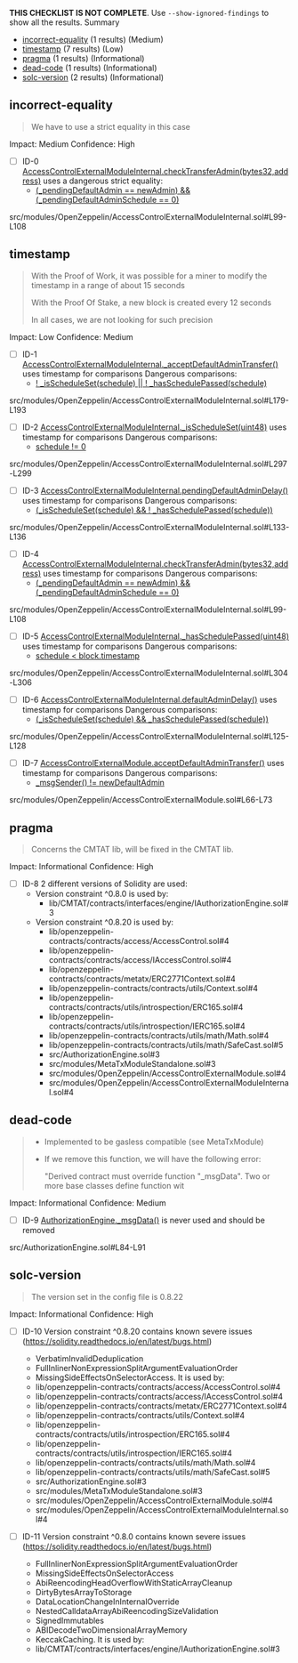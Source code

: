 **THIS CHECKLIST IS NOT COMPLETE**. Use `--show-ignored-findings` to show all the results.
Summary
 - [incorrect-equality](#incorrect-equality) (1 results) (Medium)
 - [timestamp](#timestamp) (7 results) (Low)
 - [pragma](#pragma) (1 results) (Informational)
 - [dead-code](#dead-code) (1 results) (Informational)
 - [solc-version](#solc-version) (2 results) (Informational)
## incorrect-equality

> We have to use a strict equality in this case

Impact: Medium
Confidence: High
 - [ ] ID-0
	[AccessControlExternalModuleInternal.checkTransferAdmin(bytes32,address)](src/modules/OpenZeppelin/AccessControlExternalModuleInternal.sol#L99-L108) uses a dangerous strict equality:
	- [(_pendingDefaultAdmin == newAdmin) && (_pendingDefaultAdminSchedule == 0)](src/modules/OpenZeppelin/AccessControlExternalModuleInternal.sol#L101)

src/modules/OpenZeppelin/AccessControlExternalModuleInternal.sol#L99-L108

## timestamp

> With the Proof of Work, it was possible for a miner to modify the timestamp in a range of about 15 seconds
>
> With the Proof Of Stake, a new block is created every 12 seconds
>
> In all cases, we are not looking for such precision

Impact: Low
Confidence: Medium
 - [ ] ID-1
	[AccessControlExternalModuleInternal._acceptDefaultAdminTransfer()](src/modules/OpenZeppelin/AccessControlExternalModuleInternal.sol#L179-L193) uses timestamp for comparisons
	Dangerous comparisons:
	- [! _isScheduleSet(schedule) || ! _hasSchedulePassed(schedule)](src/modules/OpenZeppelin/AccessControlExternalModuleInternal.sol#L181)

src/modules/OpenZeppelin/AccessControlExternalModuleInternal.sol#L179-L193


 - [ ] ID-2
	[AccessControlExternalModuleInternal._isScheduleSet(uint48)](src/modules/OpenZeppelin/AccessControlExternalModuleInternal.sol#L297-L299) uses timestamp for comparisons
	Dangerous comparisons:
	- [schedule != 0](src/modules/OpenZeppelin/AccessControlExternalModuleInternal.sol#L298)

src/modules/OpenZeppelin/AccessControlExternalModuleInternal.sol#L297-L299


 - [ ] ID-3
	[AccessControlExternalModuleInternal.pendingDefaultAdminDelay()](src/modules/OpenZeppelin/AccessControlExternalModuleInternal.sol#L133-L136) uses timestamp for comparisons
	Dangerous comparisons:
	- [(_isScheduleSet(schedule) && ! _hasSchedulePassed(schedule))](src/modules/OpenZeppelin/AccessControlExternalModuleInternal.sol#L135)

src/modules/OpenZeppelin/AccessControlExternalModuleInternal.sol#L133-L136


 - [ ] ID-4
	[AccessControlExternalModuleInternal.checkTransferAdmin(bytes32,address)](src/modules/OpenZeppelin/AccessControlExternalModuleInternal.sol#L99-L108) uses timestamp for comparisons
	Dangerous comparisons:
	- [(_pendingDefaultAdmin == newAdmin) && (_pendingDefaultAdminSchedule == 0)](src/modules/OpenZeppelin/AccessControlExternalModuleInternal.sol#L101)

src/modules/OpenZeppelin/AccessControlExternalModuleInternal.sol#L99-L108


 - [ ] ID-5
	[AccessControlExternalModuleInternal._hasSchedulePassed(uint48)](src/modules/OpenZeppelin/AccessControlExternalModuleInternal.sol#L304-L306) uses timestamp for comparisons
	Dangerous comparisons:
	- [schedule < block.timestamp](src/modules/OpenZeppelin/AccessControlExternalModuleInternal.sol#L305)

src/modules/OpenZeppelin/AccessControlExternalModuleInternal.sol#L304-L306


 - [ ] ID-6
	[AccessControlExternalModuleInternal.defaultAdminDelay()](src/modules/OpenZeppelin/AccessControlExternalModuleInternal.sol#L125-L128) uses timestamp for comparisons
	Dangerous comparisons:
	- [(_isScheduleSet(schedule) && _hasSchedulePassed(schedule))](src/modules/OpenZeppelin/AccessControlExternalModuleInternal.sol#L127)

src/modules/OpenZeppelin/AccessControlExternalModuleInternal.sol#L125-L128


 - [ ] ID-7
	[AccessControlExternalModule.acceptDefaultAdminTransfer()](src/modules/OpenZeppelin/AccessControlExternalModule.sol#L66-L73) uses timestamp for comparisons
	Dangerous comparisons:
	- [_msgSender() != newDefaultAdmin](src/modules/OpenZeppelin/AccessControlExternalModule.sol#L68)

src/modules/OpenZeppelin/AccessControlExternalModule.sol#L66-L73

## pragma

> Concerns the CMTAT lib, will be fixed in the CMTAT lib.

Impact: Informational
Confidence: High
 - [ ] ID-8
	2 different versions of Solidity are used:
	- Version constraint ^0.8.0 is used by:
 		- lib/CMTAT/contracts/interfaces/engine/IAuthorizationEngine.sol#3
	- Version constraint ^0.8.20 is used by:
 		- lib/openzeppelin-contracts/contracts/access/AccessControl.sol#4
		- lib/openzeppelin-contracts/contracts/access/IAccessControl.sol#4
		- lib/openzeppelin-contracts/contracts/metatx/ERC2771Context.sol#4
		- lib/openzeppelin-contracts/contracts/utils/Context.sol#4
		- lib/openzeppelin-contracts/contracts/utils/introspection/ERC165.sol#4
		- lib/openzeppelin-contracts/contracts/utils/introspection/IERC165.sol#4
		- lib/openzeppelin-contracts/contracts/utils/math/Math.sol#4
		- lib/openzeppelin-contracts/contracts/utils/math/SafeCast.sol#5
		- src/AuthorizationEngine.sol#3
		- src/modules/MetaTxModuleStandalone.sol#3
		- src/modules/OpenZeppelin/AccessControlExternalModule.sol#4
		- src/modules/OpenZeppelin/AccessControlExternalModuleInternal.sol#4

## dead-code

> - Implemented to be gasless compatible (see MetaTxModule)
>
> - If we remove this function, we will have the following error:
>
>   "Derived contract must override function "_msgData". Two or more base classes define function wit

Impact: Informational
Confidence: Medium
 - [ ] ID-9
[AuthorizationEngine._msgData()](src/AuthorizationEngine.sol#L84-L91) is never used and should be removed

src/AuthorizationEngine.sol#L84-L91

## solc-version

> The version set in the config file is 0.8.22

Impact: Informational
Confidence: High
 - [ ] ID-10
Version constraint ^0.8.20 contains known severe issues (https://solidity.readthedocs.io/en/latest/bugs.html)
	- VerbatimInvalidDeduplication
	- FullInlinerNonExpressionSplitArgumentEvaluationOrder
	- MissingSideEffectsOnSelectorAccess.
 It is used by:
	- lib/openzeppelin-contracts/contracts/access/AccessControl.sol#4
	- lib/openzeppelin-contracts/contracts/access/IAccessControl.sol#4
	- lib/openzeppelin-contracts/contracts/metatx/ERC2771Context.sol#4
	- lib/openzeppelin-contracts/contracts/utils/Context.sol#4
	- lib/openzeppelin-contracts/contracts/utils/introspection/ERC165.sol#4
	- lib/openzeppelin-contracts/contracts/utils/introspection/IERC165.sol#4
	- lib/openzeppelin-contracts/contracts/utils/math/Math.sol#4
	- lib/openzeppelin-contracts/contracts/utils/math/SafeCast.sol#5
	- src/AuthorizationEngine.sol#3
	- src/modules/MetaTxModuleStandalone.sol#3
	- src/modules/OpenZeppelin/AccessControlExternalModule.sol#4
	- src/modules/OpenZeppelin/AccessControlExternalModuleInternal.sol#4

 - [ ] ID-11
	Version constraint ^0.8.0 contains known severe issues (https://solidity.readthedocs.io/en/latest/bugs.html)
	- FullInlinerNonExpressionSplitArgumentEvaluationOrder
	- MissingSideEffectsOnSelectorAccess
	- AbiReencodingHeadOverflowWithStaticArrayCleanup
	- DirtyBytesArrayToStorage
	- DataLocationChangeInInternalOverride
	- NestedCalldataArrayAbiReencodingSizeValidation
	- SignedImmutables
	- ABIDecodeTwoDimensionalArrayMemory
	- KeccakCaching.
	 It is used by:
	- lib/CMTAT/contracts/interfaces/engine/IAuthorizationEngine.sol#3

